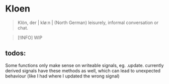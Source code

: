 # Kloen

> Klön, der | kløːn |
>   (North German) leisurely, informal conversation or chat.


> [!INFO]
> WIP


## todos:

Some functions only make sense on writeable signals, eg. .update. currently
derived signals have these methods as well, which can lead to unexpected behaviour 
(like I had where I updated the wrong signal)
